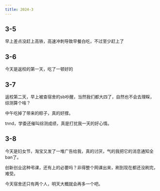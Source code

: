 ```yaml
---
title: 2024-3
---
```

## 3-5
早上差点没赶上高铁，高速冲刺导致早餐白吃，不过至少赶上了

## 3-6
今天是返校的第一天，吃了一顿好的

## 3-7
返校第二天，早上被查宿舍的sb吵醒，当然我们都大四了，自然也不会去理睬，综测算个啥？

中午吃掉了带来的粽子，真的好撑。

tnnd，学委还催叫综测成绩，真是打扰我一天的好心情。

## 3-8
今天是妇女节，淘宝又发了一堆广告给我，真的讨厌，气的我把它的消息通知全ban了。

创新创业这种弔课，还有上的必要吗？非得整个网课出来，刷到现在都还没刷完，难受。

今天宿舍还只有两个人，明天大概就会再多一个吧。